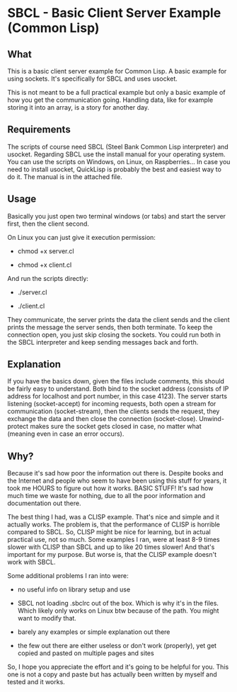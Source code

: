 # SBCL - Basic Client Server Example (Common Lisp)

## What

This is a basic client server example for Common Lisp. A basic example for using sockets. It's specifically for SBCL and uses usocket.

This is not meant to be a full practical example but only a basic example of how you get the communication going. Handling data, like for example storing it into an array, is a story for another day.

## Requirements

The scripts of course need SBCL (Steel Bank Common Lisp interpreter) and usocket. Regarding SBCL use the install manual for your operating system. You can use the scripts on Windows, on Linux, on Raspberries... In case you need to install usocket, QuickLisp is probably the best and easiest way to do it. The manual is in the attached file.

## Usage

Basically you just open two terminal windows (or tabs) and start the server first, then the client second.

On Linux you can just give it execution permission:

- chmod +x server.cl

- chmod +x client.cl

And run the scripts directly:

- ./server.cl

- ./client.cl

They communicate, the server prints the data the client sends and the client prints the message the server sends, then both terminate. To keep the connection open, you just skip closing the sockets. You could run both in the SBCL interpreter and keep sending messages back and forth.

## Explanation

If you have the basics down, given the files include comments, this should be fairly easy to understand. Both bind to the socket address (consists of IP address for localhost and port number, in this case 4123). The server starts listening (socket-accept) for incoming requests, both open a stream for communication (socket-stream), then the clients sends the request, they exchange the data and then close the connection (socket-close). Unwind-protect makes sure the socket gets closed in case, no matter what (meaning even in case an error occurs).

## Why?

Because it's sad how poor the information out there is. Despite books and the Internet and people who seem to have been using this stuff for years, it took me HOURS to figure out how it works. BASIC STUFF! It's sad how much time we waste for nothing, due to all the poor information and documentation out there.

The best thing I had, was a CLISP example. That's nice and simple and it actually works. The problem is, that the performance of CLISP is horrible compared to SBCL. So, CLISP might be nice for learning, but in actual practical use, not so much. Some examples I ran, were at least 8-9 times slower with CLISP than SBCL and up to like 20 times slower! And that's important for my purpose. But worse is, that the CLISP example doesn't work with SBCL.

Some additional problems I ran into were: 

- no useful info on library setup and use

- SBCL not loading .sbclrc out of the box. Which is why it's in the files. Which likely only works on Linux btw because of the path. You might want to modify that.

- barely any examples or simple explanation out there

- the few out there are either useless or don't work (properly), yet get copied and pasted on multiple pages and sites

So, I hope you appreciate the effort and it's going to be helpful for you. This one is not a copy and paste but has actually been written by myself and tested and it works.